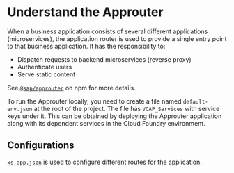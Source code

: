 # Understand the Approuter

When a business application consists of several different applications (microservices), the application router is used to provide a single entry point to that business application. It has the responsibility to:

- Dispatch requests to backend microservices (reverse proxy)
- Authenticate users
- Serve static content

See [`@sap/approuter`](https://www.npmjs.com/package/@sap/approuter) on npm for more details.


To run the Approuter locally, you need to create a file named `default-env.json` at the root of the project. The file has `VCAP_Services` with service keys under it. This can be obtained by deploying the Approuter application along with its dependent services in the Cloud Foundry environment.

## Configurations

[`xs-app.json`](https://www.npmjs.com/package/@sap/approuter#xs-appjson-configuration-file) is used to configure different routes for the application.
